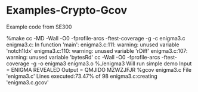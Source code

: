 # Examples-Crypto-Gcov

Example code from SE300

%make
cc -MD -Wall -O0 -fprofile-arcs -ftest-coverage -g   -c enigma3.c
enigma3.c: In function 'main':
enigma3.c:111: warning: unused variable 'notch1Idx'
enigma3.c:110: warning: unused variable 'rDiff'
enigma3.c:107: warning: unused variable 'bytesRd'
cc  -Wall -O0 -fprofile-arcs -ftest-coverage -g   -o enigma3 enigma3.o
%./enigma3
Will run simple demo
Input = ENIGMA REVEALED
Output = QMJIDO MZWZJFJR
%gcov enigma3.c
File 'enigma3.c'
Lines executed:73.47% of 98
enigma3.c:creating 'enigma3.c.gcov'
